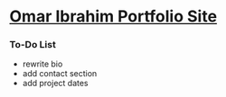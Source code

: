 # [Omar Ibrahim Portfolio Site](https://oibra.github.io)

### To-Do List
- rewrite bio
- add contact section
- add project dates
